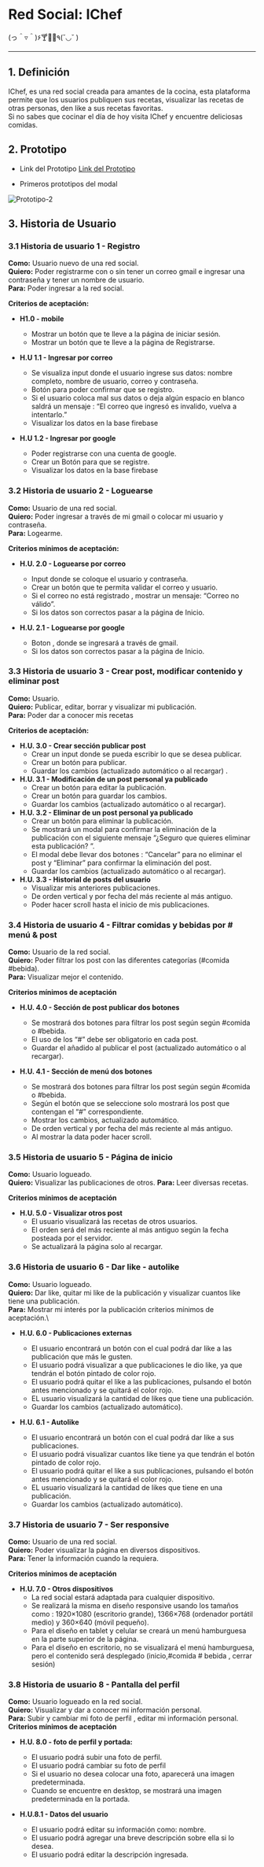 # Red Social: IChef 
(っ＾▿＾)۶🍸🌟🍺٩(˘◡˘ )
***

## 1. Definición
IChef, es una red social creada para amantes de la cocina, esta plataforma permite que los usuarios publiquen sus recetas, visualizar las recetas de otras personas, den like a sus recetas favoritas.\
Si no sabes que cocinar el día de hoy  visita IChef y encuentre deliciosas comidas.

## 2. Prototipo
+ Link del Prototipo [Link del Prototipo](https://www.figma.com/file/0KXIDxtUXIlSKMp6zIB6WB/I-chef?node-id=202%3A3)

+ Primeros prototipos del modal

![Prototipo-2](https://github.com/lorena-1204/LIM014-data-lovers/blob/main/src/img/readme/prototipo%202.jpg?raw=true)

## 3. Historia de Usuario

### 3.1 **Historia de usuario  1 - Registro**
**Como:** Usuario nuevo de una red social.\
**Quiero:** Poder registrarme con o sin tener un correo gmail e ingresar una contraseña y tener un nombre de usuario.\
**Para:** Poder ingresar a la red social.

**Criterios de aceptación:** 
* **H1.0 -  mobile** 
  - Mostrar un botón que te lleve a la página de iniciar sesión.
  - Mostrar un botón que te lleve a la página de Registrarse.

* **H.U 1.1 - Ingresar por correo**
  - Se visualiza input donde el usuario ingrese sus datos:  nombre completo, nombre de usuario, correo y contraseña.
  - Botón para poder confirmar que se registro.
  - Si el usuario coloca mal sus datos o deja algún espacio en blanco saldrá un mensaje : “El correo que ingresó es invalido, vuelva a intentarlo.”
  - Visualizar los datos en la base firebase 

* **H.U 1.2 - Ingresar por google**
  - Poder registrarse con una cuenta de google.
  - Crear un Botón para que se registre.
  - Visualizar los datos en la base firebase 
 
### 3.2 **Historia de usuario   2 - Loguearse**
**Como:** Usuario de una red social.\
**Quiero:** Poder ingresar a través de mi gmail o colocar mi usuario y contraseña.\
**Para:** Logearme.

**Criterios mínimos de aceptación:**
* **H.U. 2.0 - Loguearse por correo**
  - Input donde se coloque el usuario y contraseña.
  - Crear un botón que te permita validar el correo y usuario. 
  - Si el correo no está registrado , mostrar un mensaje: “Correo no válido”.
  - Si los datos son correctos  pasar a la página de Inicio.

* **H.U. 2.1 - Loguearse por google**
  - Boton , donde se ingresará a través de gmail.
  - Si los datos son correctos  pasar a la página de Inicio.

### 3.3 **Historia de usuario  3 - Crear post, modificar contenido y eliminar post**
**Como:** Usuario.\
**Quiero:**  Publicar, editar, borrar y visualizar mi  publicación.\
**Para:** Poder dar a conocer mis recetas

**Criterios de aceptación:**
* **H.U. 3.0 - Crear sección publicar post**
  - Crear un input donde se pueda escribir lo que se desea publicar.
  - Crear un botón para publicar.
  - Guardar los cambios (actualizado automático o al recargar) .
* **H.U. 3.1 - Modificación de un post personal ya publicado**
  - Crear un botón para editar la publicación.
  - Crear un botón para guardar los cambios.
  - Guardar los cambios (actualizado automático o al recargar).
* **H.U. 3.2 - Eliminar de un post personal ya publicado**
  - Crear un botón para eliminar la publicación.
  - Se mostrará un modal  para confirmar la eliminación de la publicación con el siguiente mensaje “¿Seguro que quieres eliminar esta publicación? ”.
  - El modal debe llevar dos botones : “Cancelar” para no eliminar el post y “Eliminar” para confirmar la eliminación del post.
  - Guardar los cambios (actualizado automático o al recargar).
* **H.U. 3.3 - Historial de posts del usuario**
  - Visualizar mis anteriores publicaciones.
  - De orden vertical y por fecha del más reciente al más antiguo.
  - Poder hacer scroll hasta el inicio de mis publicaciones. 
 
### 3.4 **Historia de usuario  4 - Filtrar comidas y bebidas por # menú & post**
**Como:** Usuario de la red social.  
**Quiero:**  Poder filtrar los post con las diferentes categorías (#comida #bebida).\
**Para:** Visualizar mejor el contenido.

**Criterios mínimos de aceptación** 
* **H.U. 4.0 - Sección de post publicar dos botones**
  - Se mostrará dos botones para filtrar los post según según #comida o #bebida.
  - El uso de los “#” debe ser obligatorio en cada post.
  - Guardar el añadido al publicar el post (actualizado automático o al recargar).

* **H.U. 4.1 - Sección de menú dos botones**
  - Se mostrará dos botones para filtrar los post según según #comida o #bebida.
  - Según el botón que se seleccione solo mostrará los post que contengan el “#” correspondiente. 
  - Mostrar los cambios, actualizado automático.
  - De orden vertical y por fecha del más reciente al más antiguo.
  - Al mostrar la data poder hacer scroll. 

### 3.5 **Historia de usuario 5 - Página de inicio**
**Como:**  Usuario logueado.\
**Quiero:**  Visualizar las publicaciones de otros. 
**Para:** Leer diversas recetas.
 
**Criterios mínimos de aceptación**
* **H.U. 5.0 - Visualizar otros post**
  - El usuario visualizará las recetas de otros usuarios. 
  - El orden será del más reciente al más antiguo según la fecha posteada por el servidor.
  - Se actualizará la página solo al recargar. 

### 3.6 **Historia de usuario  6 - Dar like - autolike** 
**Como:**  Usuario logueado.\
**Quiero:**  Dar like, quitar mi like de la publicación y visualizar cuantos like tiene una publicación.\
**Para:** Mostrar mi interés por la publicación
criterios mínimos de aceptación.\
* **H.U. 6.0 - Publicaciones externas**
  - El usuario encontrará un botón con el cual podrá dar like a las publicación que más le gusten.
  - El usuario podrá visualizar a que publicaciones le dio like, ya que tendrán el botón pintado de color rojo.
  - El usuario podrá quitar el like a las publicaciones, pulsando el botón antes mencionado y se  quitará el color rojo. 
  - EL usuario visualizará  la cantidad de likes que tiene una publicación.
  - Guardar los cambios (actualizado automático).
 
* **H.U. 6.1 - Autolike** 
  - El usuario encontrará un botón con el cual podrá dar like a sus  publicaciones.
  - El usuario podrá visualizar cuantos like tiene  ya que tendrán el botón pintado de color rojo.
  - El usuario podrá quitar el like a sus publicaciones, pulsando el botón antes mencionado y se  quitará el color rojo. 
  - EL usuario visualizará  la cantidad de likes que tiene en una publicación.
  - Guardar los cambios (actualizado automático).
 
### 3.7 **Historia de usuario  7 -  Ser responsive** 
**Como:** Usuario de una red social.\
**Quiero:** Poder visualizar la página en diversos dispositivos.\
**Para:** Tener la información cuando la requiera. 
 
**Criterios mínimos de aceptación** 
* **H.U. 7.0 - Otros dispositivos**
  - La red social estará adaptada para cualquier dispositivo.
  - Se realizará la misma en diseño responsive usando los tamaños como : 1920×1080 (escritorio grande), 1366×768 (ordenador portátil medio) y 360×640 (móvil pequeño).
  - Para el diseño en tablet y celular se creará un menú hamburguesa en la parte superior de la página.
  - Para el diseño en escritorio, no se visualizará el menú hamburguesa, pero el contenido será desplegado (inicio,#comida # bebida , cerrar sesión)
 
### 3.8 **Historia de usuario  8  - Pantalla del perfil** 
**Como:** Usuario logueado en la red social.\
**Quiero:** Visualizar y dar a conocer mi información personal.\
**Para:** Subir y cambiar mi foto de perfil , editar mi información personal.\
**Criterios mínimos de aceptación**
* **H.U. 8.0 - foto de perfil y portada:** 
  - El usuario podrá subir una foto de perfil.
  - El usuario podrá cambiar su foto de perfil
  - Si el usuario no desea colocar una foto, aparecerá una imagen predeterminada.
  - Cuando se encuentre en desktop, se mostrará una imagen predeterminada en la portada.

* **H.U.8.1 - Datos del usuario**
  - El usuario podrá editar su información como: nombre.
  - El usuario podrá agregar una breve descripción sobre ella si lo desea.
  - El usuario podrá editar la descripción ingresada. 
